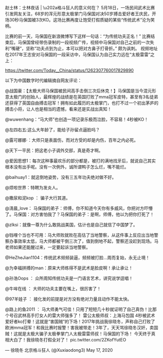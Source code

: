 赵士林：士林夜话 | \u202a格斗狂人的意义何在？ 5月18日，一场民间武术比赛引发网友关注，68岁的浑元形意太极掌门马保国对决50岁搏击爱好者王庆民，开场30秒马保国被3次KO。这场比赛再度让饱受打假质疑的某些“传统武术”沦为笑柄。 

比赛的前一天，马保国在新浪微博写下这样一句话：“为传统功夫正名！” 比赛结束后，马保国曾经带伤录制的一段视频广传，视频中马保国对自己之前的一次失利“嘴硬”，坚称“功夫点到为止，本可以把对方鼻子打骨折。” 颇为讽刺。 视频地址 在2017年王志安对马保国的一段采访中，马保国认为自己实力远在“太极雷雷”之上：

https://twitter.com/Today__China/status/1262307760017829890

以下为中国数字时代编辑摘自网友评论：

@战国豪：【太极大师马保国被民间高手击倒三次后休克！】马保国是当今混元形意太极门的创始人，最辉煌的战绩是在英国打败了mma冠军皮特，甚至有3名徒弟还获得了英国自由搏击冠军！拥有如此履历的太极掌门，也打不过一个初出茅庐的搏击小将，让人也是相当的遗憾，看来还是实战出真知！

@wuwenhang：“马大师”也创造一项记录乐极而泣脸，不容易！4秒被KO！

@左四右五:这么大年龄了，能给子孙留点逼脸吗？

@露可娜娜·：大师只是表面伤，而对方受的却是内伤，百年之内必死。

@天下一平民：把这老小子调外交部，真是奇才啊。

@爱因思想1：每次这种事最欢乐的部分都是，被打的满地找牙后，就说自己其实根本没有出手呢。没有一次例外，诚所谓鸭子怎么烂，嘴不能烂。

@baihuay1：就这倒地姿势，没有三五年功夫绝对做不好。

@烦啦世界：特聘为发炎人。

@撒尿和泥kop ： 骗子大行其道。

@淸晨_love： 马保国的弟子：师傅，你不知道今天你有多威风，你把对方吓懵了。马保国：对方害怕我了？马保国的弟子：是啊，师傅，他以为把你打死了！

@zlksi：就像一尊为什么敢挑战美国，估计也是自己就信了中国梦了。

@铛哩个当也不可用：马大师败就败在高估了当地警察，从这件事上反应出当地警察办事效率太低，马大师都被干倒三次了，值到倒地不起，警察还没赶到现场。马老师如果还能醒过来，一定要起诉当地警察。

@HeZheJian1104：传统武术频频装逼，频频被打脸…周而复始，永无止境！

@为幸福拼搏的man：原来大师练得不是武术是脸皮啊！承让承让！

@孙浩Oops ： 众所周知传统功夫是一门语言艺术，讲究说学逗唱！

@牛哞在线 ： 大师的功夫主要在嘴上，很厉害了！

@97羊娃子 ： 接化发的前提是对方没有绝对力量且动作不能太快。

@路上的鱼2011 ： 马大师勇气可佳！只用了短短几十秒就证明了自己真伪！比那个号召武林高手打女人的雷大师强多了！ 雷公太极师叔：上海马包国 4秒被武术爱好者ko打晕！这就是“害国贼”的下场！2017年挑战我徐晓冬，声称自己打败了欧洲mma冠军！和我比赛时报警！害我被带走！3年了，天天骂徐晓冬汉奸，卖国贼！这就是太极大骗子太极拳掌门人太极雷雷师叔！马保国的下场！  今天终于真相大白了！我徐晓冬打假全对了！ pic.twitter.com/2ZKofYutEO

&mdash; 徐晓冬 北京格斗狂人 (@Xuxiaodong3) May 17, 2020 

